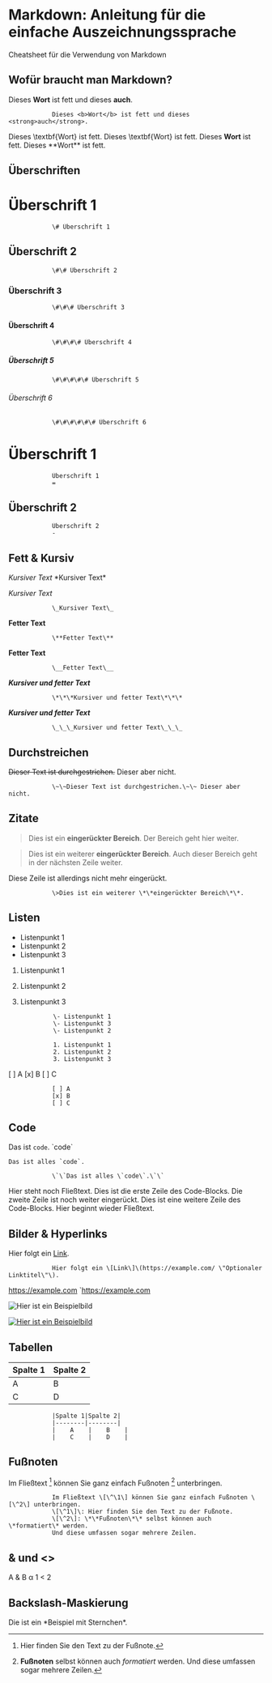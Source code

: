 # Markdown: Anleitung für die einfache Auszeichnungssprache
Cheatsheet für die Verwendung von Markdown

## Wofür braucht man Markdown?
<p>Dieses <b>Wort</b> ist fett und dieses <strong>auch</strong>.</p>

                Dieses <b>Wort</b> ist fett und dieses <strong>auch</strong>.

Dieses \textbf{Wort} ist fett.
            Dieses \textbf{Wort} ist fett.
Dieses **Wort** ist fett.
                Dieses \*\*Wort\*\* ist fett.

## Überschriften

# Überschrift 1
                \# Überschrift 1
## Überschrift 2
                \#\# Überschrift 2
### Überschrift 3
                \#\#\# Überschrift 3
#### Überschrift 4
                \#\#\#\# Überschrift 4
##### Überschrift 5
                \#\#\#\#\# Überschrift 5
###### Überschrift 6
                \#\#\#\#\#\# Überschrift 6


Überschrift 1
=

                Überschrift 1
                =

Überschrift 2
-

                Überschrift 2
                -

## Fett & Kursiv
*Kursiver Text*
                \*Kursiver Text\*

_Kursiver Text_

                \_Kursiver Text\_

**Fetter Text**

                \**Fetter Text\**

__Fetter Text__

                \__Fetter Text\__

***Kursiver und fetter Text***

                \*\*\*Kursiver und fetter Text\*\*\*

___Kursiver und fetter Text___

                \_\_\_Kursiver und fetter Text\_\_\_

## Durchstreichen
~~Dieser Text ist durchgestrichen.~~ Dieser aber nicht.

                \~\~Dieser Text ist durchgestrichen.\~\~ Dieser aber nicht.

## Zitate
>Dies ist ein **eingerückter Bereich**.
>Der Bereich geht hier weiter.

>Dies ist ein weiterer **eingerückter Bereich**.
Auch dieser Bereich geht in der nächsten Zeile weiter.

Diese Zeile ist allerdings nicht mehr eingerückt.

                \>Dies ist ein weiterer \*\*eingerückter Bereich\*\*.

## Listen
- Listenpunkt 1
- Listenpunkt 2
- Listenpunkt 3

1. Listenpunkt 1
2. Listenpunkt 2
3. Listenpunkt 3

                \- Listenpunkt 1
                \- Listenpunkt 3
                \- Listenpunkt 2

                1. Listenpunkt 1
                2. Listenpunkt 2
                3. Listenpunkt 3

[ ] A
[x] B
[ ] C

                [ ] A
                [x] B
                [ ] C

## Code
Das ist `code`.
                \`code\`

``Das ist alles `code`.``

                \`\`Das ist alles \`code\`.\`\`

Hier steht noch Fließtext.
  Dies ist die erste Zeile des Code-Blocks.
     Die zweite Zeile ist noch weiter eingerückt.
  Dies ist eine weitere Zeile des Code-Blocks.
Hier beginnt wieder Fließtext.

## Bilder & Hyperlinks
Hier folgt ein [Link](https://example.com/ "Optionaler Linktitel").

                Hier folgt ein \[Link\]\(https://example.com/ \"Optionaler Linktitel\"\).

<https://example.com>
`https://example.com

![Hier ist ein Beispielbild](https://example.com/bild.jpg)

[![Hier ist ein Beispielbild](https://example.com/bild.jpg)](https://example.com)

## Tabellen

|Spalte 1|Spalte 2|
|--------|--------|
|    A    |    B    |
|    C    |    D    |

                |Spalte 1|Spalte 2|
                |--------|--------|
                |    A    |    B    |
                |    C    |    D    |

## Fußnoten
Im Fließtext [^1] können Sie ganz einfach Fußnoten [^2] unterbringen.

                Im Fließtext \[\^\1\] können Sie ganz einfach Fußnoten \[\^2\] unterbringen.
                \[\^1\]\: Hier finden Sie den Text zu der Fußnote.
                \[\^2\]: \*\*Fußnoten\*\* selbst können auch \*formatiert\* werden.
                Und diese umfassen sogar mehrere Zeilen.
                
[^1]: Hier finden Sie den Text zu der Fußnote.
[^2]: **Fußnoten** selbst können auch *formatiert* werden.
Und diese umfassen sogar mehrere Zeilen.

## & und <>
A & B
&alpha;
1 < 2
<p>

## Backslash-Maskierung
Die ist ein \*Beispiel mit Sternchen\*.